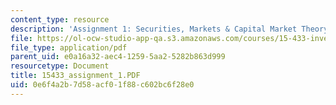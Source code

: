 ```yaml
---
content_type: resource
description: 'Assignment 1: Securities, Markets & Capital Market Theory'
file: https://ol-ocw-studio-app-qa.s3.amazonaws.com/courses/15-433-investments-spring-2003/0e6f4a2b7d58acf01f88c602bc6f28e0_15433_assignment_1.PDF
file_type: application/pdf
parent_uid: e0a16a32-aec4-1259-5aa2-5282b863d999
resourcetype: Document
title: 15433_assignment_1.PDF
uid: 0e6f4a2b-7d58-acf0-1f88-c602bc6f28e0
---
```

